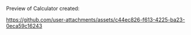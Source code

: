 Preview of Calculator created:

https://github.com/user-attachments/assets/c44ec826-f613-4225-ba23-0eca59c16243

